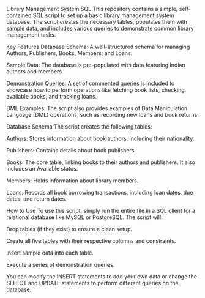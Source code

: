 Library Management System SQL
This repository contains a simple, self-contained SQL script to set up a basic library management system database. The script creates the necessary tables, populates them with sample data, and includes various queries to demonstrate common library management tasks.

Key Features
Database Schema: A well-structured schema for managing Authors, Publishers, Books, Members, and Loans.

Sample Data: The database is pre-populated with data featuring Indian authors and members.

Demonstration Queries: A set of commented queries is included to showcase how to perform operations like fetching book lists, checking available books, and tracking loans.

DML Examples: The script also provides examples of Data Manipulation Language (DML) operations, such as recording new loans and book returns.

Database Schema
The script creates the following tables:

Authors: Stores information about book authors, including their nationality.

Publishers: Contains details about book publishers.

Books: The core table, linking books to their authors and publishers. It also includes an Available status.

Members: Holds information about library members.

Loans: Records all book borrowing transactions, including loan dates, due dates, and return dates.

How to Use
To use this script, simply run the entire file in a SQL client for a relational database like MySQL or PostgreSQL. The script will:

Drop tables (if they exist) to ensure a clean setup.

Create all five tables with their respective columns and constraints.

Insert sample data into each table.

Execute a series of demonstration queries.

You can modify the INSERT statements to add your own data or change the SELECT and UPDATE statements to perform different queries on the database.
